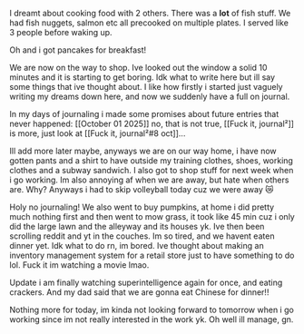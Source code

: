 I dreamt about cooking food with 2 others. There was a **lot** of fish stuff. We had fish nuggets, salmon etc all precooked on multiple plates. I served like 3 people before waking up.

Oh and i got pancakes for breakfast!

We are now on the way to shop. Ive looked out the window a solid 10 minutes and it is starting to get boring. Idk what to write here but ill say some things that ive thought about.
I like how firstly i started just vaguely writing my dreams down here, and now we suddenly have a full on journal.

In my days of journaling i made some promises about future entries that never happened:
[[October 01 2025]] no, that is not true, [[Fuck it, journal²]] is more, just look at [[Fuck it, journal²#8 oct]]...

Ill add more later maybe, anyways we are on our way home, i have now gotten pants and a shirt to have outside my training clothes, shoes, working clothes and a subway sandwich. I also got to shop stuff for next week when i go working. 
Im also annoying af when we are away, but hate when others are. Why?
Anyways i had to skip volleyball today cuz we were away 😿

Holy no journaling!
We also went to buy pumpkins, at home i did pretty much nothing first and then went to mow grass, it took like 45 min cuz i only did the large lawn and the alleyway and its houses yk. Ive then been scrolling reddit and yt in the couches. Im so tired, and we havent eaten dinner yet. Idk what to do rn, im bored. Ive thought about making an inventory management system for a retail store just to have something to do lol.
Fuck it im watching a movie lmao.

Update i am finally watching superintelligence again for once, and eating crackers. And my dad said that we are gonna eat Chinese for dinner!!

Nothing more for today, im kinda not looking forward to tomorrow when i go working since im not really interested in the work yk. Oh well ill manage, gn.